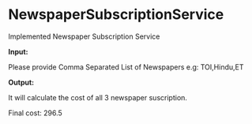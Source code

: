 # NewspaperSubscriptionService
Implemented Newspaper Subscription Service

**Input:**

Please provide Comma Separated List of Newspapers 
e.g: TOI,Hindu,ET


**Output:**

It will calculate the cost of all 3 newspaper suscription.

Final cost: 296.5
